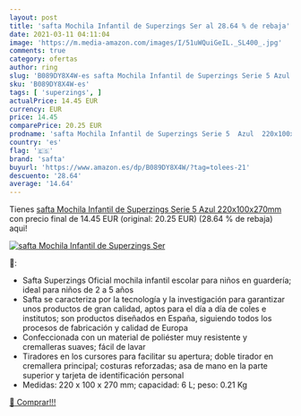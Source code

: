 ```yaml
---
layout: post
title: 'safta Mochila Infantil de Superzings Ser al 28.64 % de rebaja'
date: 2021-03-11 04:11:04
image: 'https://m.media-amazon.com/images/I/51uWQuiGeIL._SL400_.jpg'
comments: true
category: ofertas
author: ring
slug: 'B089DY8X4W-es safta Mochila Infantil de Superzings Serie 5 Azul...'
sku: 'B089DY8X4W-es'
tags: [ 'superzings', ]
actualPrice: 14.45 EUR
currency: EUR
price: 14.45
comparePrice: 20.25 EUR
prodname: 'safta Mochila Infantil de Superzings Serie 5  Azul  220x100x270mm'
country: 'es'
flag: '🇪🇸'
brand: 'safta'
buyurl: 'https://www.amazon.es/dp/B089DY8X4W/?tag=tolees-21'
descuento: '28.64'
average: '14.64'
---
```


Tienes [safta Mochila Infantil de Superzings Serie 5  Azul  220x100x270mm](https://www.amazon.es/dp/B089DY8X4W/?tag=tolees-21) con precio final de  14.45 EUR (original: 20.25 EUR) (28.64 %  de rebaja) aqui!

[![safta Mochila Infantil de Superzings Ser](https://m.media-amazon.com/images/I/51uWQuiGeIL._SL400_.jpg)](https://www.amazon.es/dp/B089DY8X4W/?tag=tolees-21)

🔎:

- Safta Superzings Oficial mochila infantil escolar para niños en guardería; ideal para niños de 2 a 5 años
- Safta se caracteriza por la tecnología y la investigación para garantizar unos productos de gran calidad, aptos para el día a día de coles e institutos; son productos diseñados en España, siguiendo todos los procesos de fabricación y calidad de Europa
- Confeccionada con un material de poliéster muy resistente y cremalleras suaves; fácil de lavar
- Tiradores en los cursores para facilitar su apertura; doble tirador en cremallera principal; costuras reforzadas; asa de mano en la parte superior y tarjeta de identificación personal
- Medidas: 220 x 100 x 270 mm; capacidad: 6 L; peso: 0.21 Kg

[🛒 Comprar!!!](https://www.amazon.es/dp/B089DY8X4W/?tag=tolees-21)

